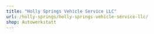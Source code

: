 ```yaml
---
title: "Holly Springs Vehicle Service LLC"
url: /holly-springs/holly-springs-vehicle-service-llc/
shop: Autowerkstatt
---
```

